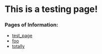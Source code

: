 # This is a testing page!


### Pages of Information:
  - [test_page](test.html)
  - [foo](foo.html)
  - [totally](totally.html)
